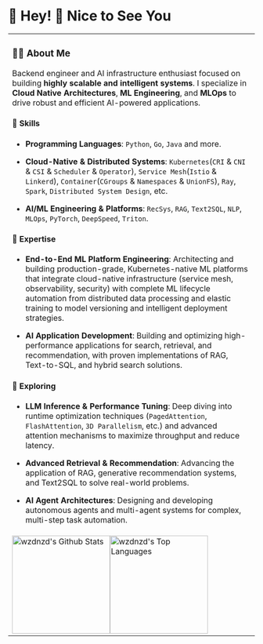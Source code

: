 #  🙋 Hey! 👋 Nice to See You
<table>
  
<tr><td>

### 👨‍💻 About Me

Backend engineer and AI infrastructure enthusiast focused on building **highly scalable and intelligent systems**. I specialize in **Cloud Native Architectures**, **ML Engineering**, and **MLOps** to drive robust and efficient AI-powered applications.

#### 🔧 Skills

- **Programming Languages**: `Python`, `Go`, `Java` and more.

- **Cloud-Native & Distributed Systems**: `Kubernetes`(`CRI` & `CNI` & `CSI` & `Scheduler` & `Operator`), `Service Mesh`(`Istio` & `Linkerd`), `Container`(`CGroups` & `Namespaces` & `UnionFS`), `Ray`, `Spark`, `Distributed System Design`, etc.

- **AI/ML Engineering & Platforms**: `RecSys`, `RAG`, `Text2SQL`, `NLP`, `MLOps`, `PyTorch`, `DeepSpeed`, `Triton`.

#### 🎯 Expertise

- **End-to-End ML Platform Engineering**: Architecting and building production-grade, Kubernetes-native ML platforms that integrate cloud-native infrastructure (service mesh, observability, security) with complete ML lifecycle automation from distributed data processing and elastic training to model versioning and intelligent deployment strategies.

- **AI Application Development**: Building and optimizing high-performance applications for search, retrieval, and recommendation, with proven implementations of RAG, Text-to-SQL, and hybrid search solutions.

#### 🌱 Exploring

- **LLM Inference & Performance Tuning**: Deep diving into runtime optimization techniques (`PagedAttention`, `FlashAttention`, `3D Parallelism`, etc.) and advanced attention mechanisms to maximize throughput and reduce latency.
  
- **Advanced Retrieval & Recommendation**: Advancing the application of RAG, generative recommendation systems, and Text2SQL to solve real-world problems.

- **AI Agent Architectures**: Designing and developing autonomous agents and multi-agent systems for complex, multi-step task automation.

</td></tr>

<tr><td>

<div style="display: flex; align-items: flex-start;">
  <!-- https://github-readme-stats-dimkagithubvercel.vercel.app -->

  <img src="https://github-readme-stats.vercel.app/api?username=wzdnzd&count_private=true&&show_icons=true&line_height=28" alt="wzdnzd's Github Stats" style="height: 200px; width: auto;">
  <img src="https://github-readme-stats.vercel.app/api/top-langs/?username=wzdnzd&layout=compact&card_width=405&langs_count=10&hide=smarty&exclude_repo=jMetal" alt="wzdnzd's Top Languages" style="height: 200px; width: auto;">
</div>

</td></tr>

</table>


